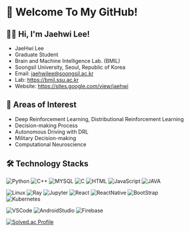 # 👋 Welcome To My GitHub!

## 🧑‍💻 Hi, I'm Jaehwi Lee!
- JaeHwi Lee
- Graduate Student
- Brain and Machine Intelligence Lab. (BMIL)
- Soongsil University, Seoul, Republic of Korea
- Email: jaehwilee@soongsil.ac.kr
- Lab: https://bmil.ssu.ac.kr
- Website: https://sites.google.com/view/jaehwi
  
## 📝 Areas of Interest
- Deep Reinforcement Learning, Distributional Reinforcement Learning
- Decision-making Process
- Autonomous Driving with DRL
- Military Decision-making
- Computational Neuroscience

## 🛠 Technology Stacks

![Python](https://img.shields.io/badge/Python-3776AB.svg?style=flat&logo=Python&logoColor=white) ![C++](https://img.shields.io/badge/C++-00599C.svg?style=flat&logo=Cplusplus&logoColor=white) ![MYSQL](https://img.shields.io/badge/MYSQL-4479A1.svg?style=flat&logo=mysql&logoColor=white) ![C](https://img.shields.io/badge/C-A8B9CC.svg?style=flat&logo=C&logoColor=white) ![HTML](https://img.shields.io/badge/HTML-%23E34F26.svg?style=flat&logo=html5&logoColor=white) ![JavaScript](https://img.shields.io/badge/JavaScript-F7DF1E.svg?style=flat&logo=javascript&logoColor=black) ![JAVA](https://img.shields.io/badge/JAVA-007396.svg?style=flat&logo=openjdk&logoColor=white)  

![Linux](https://img.shields.io/badge/Linux-FCC624.svg?style=flat&logo=Linux&logoColor=black) ![Ray](https://img.shields.io/badge/Ray-028CF0.svg?style=flat&logo=ray&logoColor=white) ![Jupyter](https://img.shields.io/badge/Jupyter-013243.svg?style=flat&logo=jupyter&logoColor=white) ![React](https://img.shields.io/badge/React-61DAFB.svg?style=flat&logo=react&logoColor=white) ![ReactNative](https://img.shields.io/badge/React%20Native-%2320232a.svg?style=flat&logo=react&logoColor=%2361DAFB) ![BootStrap](https://img.shields.io/badge/BootStrap-7952B3?style=flat&logo=bootstrap&logoColor=white) ![Kubernetes](https://img.shields.io/badge/Kubernetes-326CE5.svg?style=flat&logo=Kubernetes&logoColor=white)

![VSCode](https://img.shields.io/badge/Visual%20Studio%20Code-007ACC.svg?style=flat&logo=visual-studio-code&logoColor=white) ![AndroidStudio](https://img.shields.io/badge/Android%20Studio-3DDC84.svg?style=flat&logo=android-studio&logoColor=white)
![Firebase](https://img.shields.io/badge/Firebase-FFCA28.svg?style=flat&logo=firebase&logoColor=white)

[![Solved.ac Profile](http://mazassumnida.wtf/api/v2/generate_badge?boj=dlwognl99)](https://solved.ac/dlwognl99/)
